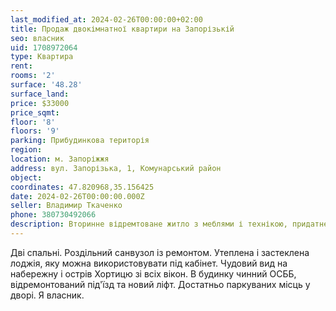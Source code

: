 ```yaml
---
last_modified_at: 2024-02-26T00:00:00+02:00
title: Продаж двокімнатної квартири на Запорізькій
seo: власник
uid: 1708972064
type: Квартира
rent:
rooms: '2'
surface: '48.28'
surface_land:
price: $33000
price_sqmt:
floor: '8'
floors: '9'
parking: Прибудинкова територія
region:
location: м. Запоріжжя
address: вул. Запорізька, 1, Комунарський район
object:
coordinates: 47.820968,35.156425
date: 2024-02-26T00:00:00.000Z
seller: Владимир Ткаченко
phone: 380730492066
description: Вторинне відремтоване житло з меблями і технікою, придатне і готове для проживання
---
```


Дві спальні. Роздільний санвузол із ремонтом. Утеплена і застеклена лоджія, яку можна використовувати під кабінет. Чудовий вид на набережну і острів Хортицю зі всіх вікон. В будинку чинний ОСББ, відремонтований під'їзд та новий ліфт. Достатньо паркуваних місць у дворі. Я власник.
